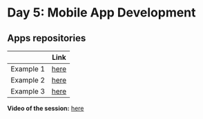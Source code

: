 # Day 5: Mobile App Development

## Apps repositories

|           | Link                                                                                |
|-----------|-------------------------------------------------------------------------------------|
| Example 1 | [here](https://github.com/Madeira-International-Workshop-in-ML/2022_day_5_Example1) |
| Example 2 | [here](https://github.com/Madeira-International-Workshop-in-ML/2022_day_5_Example2) |
| Example 3 | [here](https://github.com/Madeira-International-Workshop-in-ML/2022_day_5_Example3) |

**Video of the session:** [here](https://drive.google.com/file/d/1yKYdq9qpwRZhXuulWvCVVCnMEFy1XoO3/view?usp=sharing)
